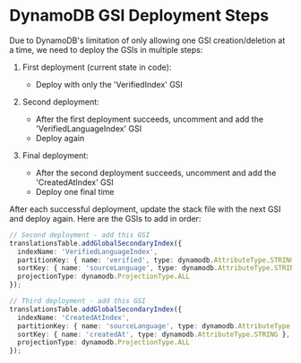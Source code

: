 # DynamoDB GSI Deployment Steps

Due to DynamoDB's limitation of only allowing one GSI creation/deletion at a time, we need to deploy the GSIs in multiple steps:

1. First deployment (current state in code):
   - Deploy with only the 'VerifiedIndex' GSI

2. Second deployment:
   - After the first deployment succeeds, uncomment and add the 'VerifiedLanguageIndex' GSI
   - Deploy again

3. Final deployment:
   - After the second deployment succeeds, uncomment and add the 'CreatedAtIndex' GSI
   - Deploy one final time

After each successful deployment, update the stack file with the next GSI and deploy again. Here are the GSIs to add in order:

```typescript
// Second deployment - add this GSI
translationsTable.addGlobalSecondaryIndex({
  indexName: 'VerifiedLanguageIndex',
  partitionKey: { name: 'verified', type: dynamodb.AttributeType.STRING },
  sortKey: { name: 'sourceLanguage', type: dynamodb.AttributeType.STRING },
  projectionType: dynamodb.ProjectionType.ALL
});

// Third deployment - add this GSI
translationsTable.addGlobalSecondaryIndex({
  indexName: 'CreatedAtIndex',
  partitionKey: { name: 'sourceLanguage', type: dynamodb.AttributeType.STRING },
  sortKey: { name: 'createdAt', type: dynamodb.AttributeType.STRING },
  projectionType: dynamodb.ProjectionType.ALL
});
```